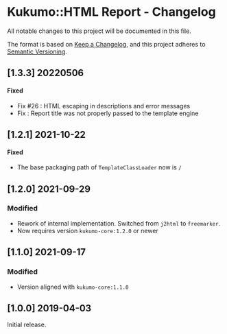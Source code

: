 # Kukumo::HTML Report - Changelog


All notable changes to this project will be documented in this file.

The format is based on [Keep a Changelog][1],
and this project adheres to [Semantic Versioning][2].

## [1.3.3] 20220506
#### Fixed
- Fix #26 : HTML escaping in descriptions and error messages
- Fix : Report title was not properly passed to the template engine

## [1.2.1] 2021-10-22
#### Fixed
- The base packaging path of `TemplateClassLoader` now is `/`

## [1.2.0] 2021-09-29
### Modified
- Rework of internal implementation. Switched from `j2html` to
`freemarker`. 
- Now requires version `kukumo-core:1.2.0` or newer


## [1.1.0] 2021-09-17

### Modified
- Version aligned with `kukumo-core:1.1.0`

  
## [1.0.0] 2019-04-03

Initial release.  


[1]: <https://keepachangelog.com/en/1.0.0/>
[2]: <https://semver.org>